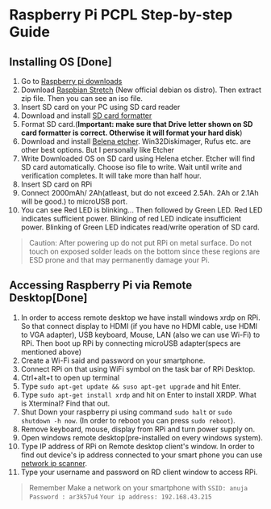 # Raspberry Pi PCPL Step-by-step Guide
## Installing OS [Done]

1. Go to [Raspberry pi downloads](https://www.raspberrypi.org/downloads/)
2. Download [Raspbian Stretch](https://www.raspberrypi.org/downloads/raspbian/) (New official debian os distro). Then extract zip file. Then you can see an iso file.
3. Insert SD card on your PC using SD card reader
4. Download and install [SD card formatter](https://www.sdcard.org/downloads/formatter/index.html)
5. Format SD card.(**Important: make sure that Drive letter shown on SD card formatter is correct. Otherwise it will format your hard disk**)
6. Download and install [Belena etcher](https://www.balena.io/etcher/). Win32Diskimager, Rufus etc. are other best options. But I personally like Etcher
7. Write Downloaded OS on SD card using Helena etcher. Etcher will find SD card automatically. Choose iso file to write. Wait until write and verification completes. It will take more than half hour.
8. Insert SD card on RPi
9. Connect 2000mAh/ 2Ah(atleast, but do not exceed 2.5Ah. 2Ah or 2.1Ah will be good.) to microUSB port.
10. You can see Red LED is blinking... Then followed by Green LED. Red LED indicates sufficient power. Blinking of red LED indicate insufficient power. Blinking of Green LED indicates read/write operation of SD card.
> Caution: After powering up do not put RPi on metal surface. Do not touch on exposed solder leads on the bottom since these regions are ESD prone and that may permanently damage your Pi.

##  Accessing Raspberry Pi via Remote Desktop[Done]
1. In order to access remote desktop we have install windows xrdp on RPi. So that connect display to HDMI (if you have no HDMI cable, use HDMI to VGA adapter), USB keyboard, Mouse, LAN (also we can use Wi-Fi) to RPi. Then boot up RPi by connecting microUSB adapter(specs are mentioned above)
2. Create a Wi-Fi said and password on your smartphone.
3. Connect RPi on that using WiFi symbol on the task bar of RPi Desktop.
2. Ctrl+alt+t to open up terminal
3. Type `sudo apt-get update && suso apt-get upgrade` and hit Enter.
4. Type `sudo apt-get install xrdp` and hit on Enter to install XRDP. What is Xterminal? Find that out.
5. Shut Down your raspberry pi using command `sudo halt` or `sudo shutdown -h now`. (In order to reboot you can press `sudo reboot`).
6. Remove keyboard, mouse, display from RPi and turn power supply on.
7. Open windows remote desktop(pre-installed on every windows system).
8. Type IP address of RPi on Remote desktop client's window. In order to find out device's ip address connected to your smart phone you can use [network ip scanner](https://play.google.com/store/apps/details?id=com.network.networkip).
9. Type your username and password on RD client window to access RPi.

> Remember
> Make a network on your smartphone with
> `SSID: anuja`
> `Password : ar3k57u4`
> `Your ip address: 192.168.43.215`
